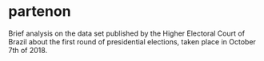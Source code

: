 # partenon
Brief analysis on the data set published by the Higher Electoral Court of Brazil about the first round of presidential elections, taken place in October 7th of 2018.
